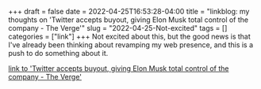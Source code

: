 +++draft = falsedate = 2022-04-25T16:53:28-04:00title = "linkblog: my thoughts on 'Twitter accepts buyout, giving Elon Musk total control of the company - The Verge'"slug = "2022-04-25-Not-excited"tags = []categories = ["link"]+++Not excited about this, but the good news is that I've already been thinking about revamping my web presence, and this is a push to do something about it. [link to 'Twitter accepts buyout, giving Elon Musk total control of the company - The Verge'](https://www.theverge.com/2022/4/25/23028323/elon-musk-twitter-offer-buyout-hostile-takeover-ownership)